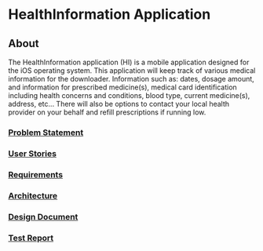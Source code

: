 # HealthInformation Application

## About
The HealthInformation application (HI) is a mobile application designed for the iOS operating system. This application will keep track of various medical information for the downloader. Information such as: dates, dosage amount, and information for prescribed medicine(s), medical card identification including health concerns and conditions, blood type, current medicine(s), address, etc... There will also be options to contact your local health provider on your behalf and refill prescriptions if running low.

### [Problem Statement](https://github.com/jxmils/HealthInformation/blob/8656207747f15fb886ed15b6d43aa6edc6e13384/problem.md)

### [User Stories](https://github.com/jxmils/HealthInformation/blob/8656207747f15fb886ed15b6d43aa6edc6e13384/userstories.md)

### [Requirements](https://github.com/jxmils/HealthInformation/blob/8656207747f15fb886ed15b6d43aa6edc6e13384/requirements.md)

### [Architecture](https://github.com/jxmils/HealthInformation/blob/8656207747f15fb886ed15b6d43aa6edc6e13384/architecture.md)

### [Design Document](https://github.com/jxmils/HealthInformation/blob/8656207747f15fb886ed15b6d43aa6edc6e13384/design.md)

### [Test Report](https://github.com/jxmils/HealthInformation/blob/8656207747f15fb886ed15b6d43aa6edc6e13384/testreport.md)

